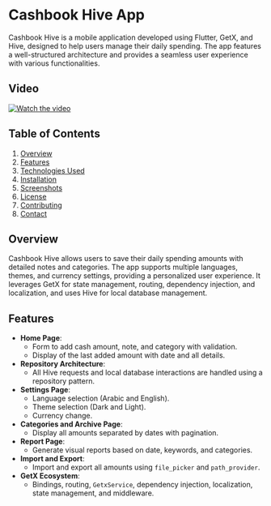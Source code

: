 # Cashbook Hive App

Cashbook Hive is a mobile application developed using Flutter, GetX, and Hive, designed to help users manage their daily spending. The app features a well-structured architecture and provides a seamless user experience with various functionalities.

## Video

[![Watch the video](https://img.youtube.com/vi/YOUR_VIDEO_ID_HERE/0.jpg)](https://www.youtube.com/watch?v=YOUR_VIDEO_ID_HERE)


## Table of Contents

1. [Overview](#overview)
2. [Features](#features)
3. [Technologies Used](#technologies-used)
4. [Installation](#installation)
5. [Screenshots](#screenshots)
6. [License](#license)
7. [Contributing](#contributing)
8. [Contact](#contact)

## Overview

Cashbook Hive allows users to save their daily spending amounts with detailed notes and categories. The app supports multiple languages, themes, and currency settings, providing a personalized user experience. It leverages GetX for state management, routing, dependency injection, and localization, and uses Hive for local database management.

## Features

- **Home Page**:
  - Form to add cash amount, note, and category with validation.
  - Display of the last added amount with date and all details.
- **Repository Architecture**: 
  - All Hive requests and local database interactions are handled using a repository pattern.
- **Settings Page**:
  - Language selection (Arabic and English).
  - Theme selection (Dark and Light).
  - Currency change.
- **Categories and Archive Page**:
  - Display all amounts separated by dates with pagination.
- **Report Page**:
  - Generate visual reports based on date, keywords, and categories.
- **Import and Export**:
  - Import and export all amounts using `file_picker` and `path_provider`.
- **GetX Ecosystem**:
  - Bindings, routing, `GetxService`, dependency injection, localization, state management, and middleware.

